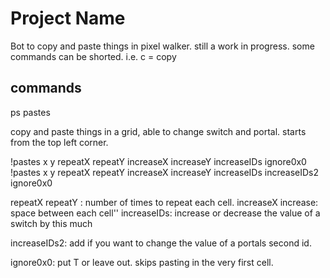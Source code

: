 # Project Name

Bot to copy and paste things in pixel walker. still a work in progress. some commands can be shorted. i.e. c = copy

## commands

ps
pastes 

copy and paste things in a grid, able to change switch and portal. starts from the top left corner.

!pastes x y repeatX repeatY increaseX increaseY increaseIDs ignore0x0
!pastes x y repeatX repeatY increaseX increaseY increaseIDs increaseIDs2 ignore0x0

repeatX repeatY : number of times to repeat each cell.
increaseX increase: space between each cell''
increaseIDs: increase or decrease the value of a switch by this much

increaseIDs2: add if you want to change the value of a portals second id.

ignore0x0: put T or leave out. skips pasting in the very first cell. 